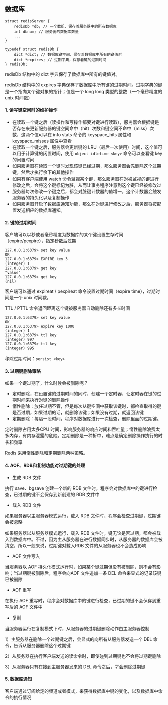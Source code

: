 ##  数据库

```
struct redisServer {
	redisDb *db; // 一个数组，保存着服务器中的所有数据库
	int dbnum; // 服务器的数据库数量
	...
}

typedef struct redisDb {
	dict *dict; // 数据库键空间，保存着数据库中所有的键值对
	dict *expires; // 过期字典，保存着键的过期时间
} redisDb;
```

redisDb 结构中的 dict 字典保存了数据库中所有的键值对。

redisDb 结构中的 expires 字典保存了数据库中所有键的过期时间。过期字典的键是一个指向某个键对象的指针；值是一个 long long 类型的整数（一个毫秒精度的 unix 时间戳）

#### 1. 读写键空间时的维护操作

- 在读取一个键之后（读操作和写操作都要对键进行读取），服务器会根据键是否存在来更新服务器的键空间命中（hit）次数和键空间不命中（miss）次数，这两个值可以在 info stats 命令的 keyspace_hits 属性和 keyspace_misses 属性中查看
- 在读取一个键之后，服务器会更新键的 LRU（最后一次使用）时间，这个值可以用于计算键的闲置时间，使用 `object idletime <key>` 命令可以查看键 key 的闲置时间
- 如果服务器在读取一个键时发现该键已经过期，那么服务器会先删除这个过期键，然后才执行余下的其他操作
- 如果有客户端使用 watch 命令监视某个键，那么服务器在对被监视的键进行修改之后，会将这个键标记为脏，从而让事务程序注意到这个键已经被修改过
- 服务器每次修改一个键之后，都会对脏键计数器的值增一，这个计数器会触发服务器的持久化以及复制操作
- 如果服务器开启了数据库通知功能，那么在对键进行修改之后，服务器将按配置发送相应的数据库通知。

#### 2. 键的过期时间

客户端可以以秒或者毫秒精度为数据库的某个键设置生存时间（expire/pexpire），指定秒数后过期

```shell
127.0.0.1:6379> set key value
OK
127.0.0.1:6379> EXPIRE key 3
(integer) 1
127.0.0.1:6379> get key
"value"
127.0.0.1:6379> get key
(nil)
```

客户端可以通过 expireat / pexpireat 命令设置过期时间（expire time），过期时间是一个 unix 时间戳。

TTL / PTTL 命令返回距离这个键被服务器自动删除还有多长时间

```
127.0.0.1:6379> set key value
OK
127.0.0.1:6379> expire key 1000
(integer) 1
127.0.0.1:6379> ttl key
(integer) 997
127.0.0.1:6379> ttl key
(integer) 995
```

移除过期时间：`persist <key> ` 

#### 3. 过期键删除策略

如果一个键过期了，什么时候会被删除呢？

- 定时删除，在设置键的过期时间的同时，创建一个定时器，让定时器在键的过期时间来执行对键的删除操作
- 惰性删除：放任过期不管，但是每次从键空间中获取该键时，都检查取得的键是否过期，如果过期的话，就删除该键；如果没有过期，就返回该键
- 定期删除：每隔一段时间，程序对数据库进行一次检查，删除里面的过期键。

定时删除占用太多CPU 时间，影响服务器的响应时间和吞吐量；惰性删除浪费太多内存，有内存泄露的危险。定期删除是一种折中，难点是确定删除操作执行的时长和频率

Redis 采用惰性删除和定期删除两种策略。

#### 4. AOF、RDB和复制功能对过期键的处理

- 生成 RDB 文件

执行 save、bgsave 创建一个新的 RDB 文件时，程序会对数据库中的键进行检查，已过期的键不会保存到新创建的 RDB 文件中

- 载入 RDB 文件

如果服务器以主服务器模式运行，载入 RDB 文件时，程序会检查过期键，过期键会被忽略

如果服务器以从服务器模式运行，载入 RDB 文件时，键无论是否过期，都会被载入到数据库中。不过，因为主从服务器在进行数据同步时，从服务器的数据库会被清空，所以一般来说，过期键对载入RDB 文件的从服务器也不会造成影响

- AOF 文件写入

当服务器以 AOF 持久化模式运行时，如果某个键过期但没有被删除，则不会有影响；当过期键被删除后，程序会向AOF 文件追加一条 DEL 命令来显式的记录该键已被删除

- AOF 重写

在执行 AOF 重写时，程序会对数据库中的键进行检查，已过期的键不会保存到重写后的 AOF 文件中

- 复制

当服务器运行在复制模式下时，从服务器的过期键删除动作由主服务器控制

1）主服务器在删除一个过期键之后，会显式的向所有从服务器发送一个 DEL 命令，告诉从服务器删除这个过期键

2）从服务器在执行客户端发送的读命令时，即使碰到过期键也不会将过期键删除

3）从服务器只有在接到主服务器发来的 DEL 命令之后，才会删除过期键

#### 5. 数据库通知

客户端通过订阅给定的频道或者模式，来获得数据库中键的变化，以及数据库中命令的执行情况


